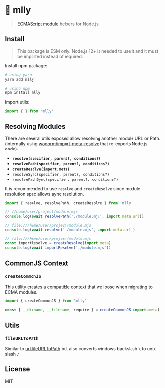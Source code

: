 # 🤝 mlly

> [ECMAScript module](https://nodejs.org/api/esm.html) helpers for Node.js


## Install

> This package is ESM only. Node.js 12+ is needed to use it and it must be imported instead of required.

Install npm package:

```sh
# using yarn
yarn add mlly

# using npm
npm install mlly
```

Import utils:

```js
import { } from 'mlly'
```

## Resolving Modules

There are several utils exposed allow resolving another module URL or Path. (internally using [wooorm/import-meta-resolve](https://github.com/wooorm/import-meta-resolve) that re-exports Node.js code).

- **`resolve(specifier, parent?, conditions?)`**
- **`resolvePath(specifier, parent?, conditions?)`**
- **`createResolve(import.meta)`**
- `resolveSync(specifier, parent?, conditions?)`
- `resolvePathSync(specifier, parent?, conditions?)`

It is recommended to use `resolve` and `createResolve` since module resolution spec allows aync resolution.

```js
import { resolve, resolvePath, createResolve } from 'mlly'

// //home/user/project/module.mjs
console.log(await resolvePath('./module.mjs', import.meta.url))

// file:///home/user/project/module.mjs
console.log(await resolve('./module.mjs', import.meta.url))

// file:///home/user/project/module.mjs
const importResolve = createResolve(import.meta)
console.log(await importResolve('./module.mjs'))
```

## CommonJS Context

### `createCommonJS`

This utility creates a compatible context that we loose when migrating to ECMA modules.

```js
import { createCommonJS } from 'mlly'

const { __dirname, __filename, require } = createCommonJS(import.meta)
```

## Utils

### `fileURLToPath`

Similar to [url.fileURLToPath](https://nodejs.org/api/url.html#url_url_fileurltopath_url) but also converts windows backslash `\` to unix slash `/`


## License

MIT
